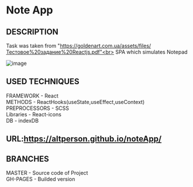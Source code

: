 # Note App<br>

## DESCRIPTION<br>

Task was taken from "https://goldenart.com.ua/assets/files/Тестовое%20задание%20Reactjs.pdf"<br>
SPA which simulates Notepad<br>

![image](https://user-images.githubusercontent.com/39427362/200375199-89144eda-9a24-420b-bb3a-fcea8e35f04a.png)

## USED TECHNIQUES<br>

FRAMEWORK - React<br>
METHODS - ReactHooks(useState,useEffect,useContext)<br>
PREPROCESSORS - SCSS<br>
Libraries - React-icons<br>
DB - indexDB<br>

## URL:https://altperson.github.io/noteApp/<br>

## BRANCHES<br>

MASTER - Source code of Project<br>
GH-PAGES - Builded version
